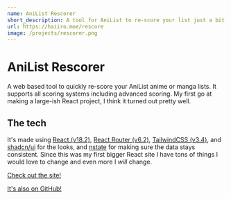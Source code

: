 ```yaml
---
name: AniList Rescorer
short_description: A tool for AniList to re-score your list just a bit easier.
url: https://haiiro.moe/rescore
image: /projects/rescorer.png
---
```


# AniList Rescorer

A web based tool to quickly re-score your AniList anime or manga lists. It supports all scoring systems including advanced scoring. My first go at making a large-ish React project, I think it turned out pretty well.

## The tech

It's made using [React (v18.2)](https://react.dev/), [React Router (v6.2)](https://reactrouter.com/), [TailwindCSS (v3.4)](https://tailwindcss.com/), and [shadcn/ui](https://ui.shadcn.com/) for the looks, and [nstate](https://github.com/zaaack/nstate) for making sure the data stays consistent. Since this was my first bigger React site I have tons of things I would love to change and even more I _will_ change.

[Check out the site!](https://haiiro.moe/rescore)

[It's also on GitHub!](https://github.com/Kex1016/anilist-rescore)
